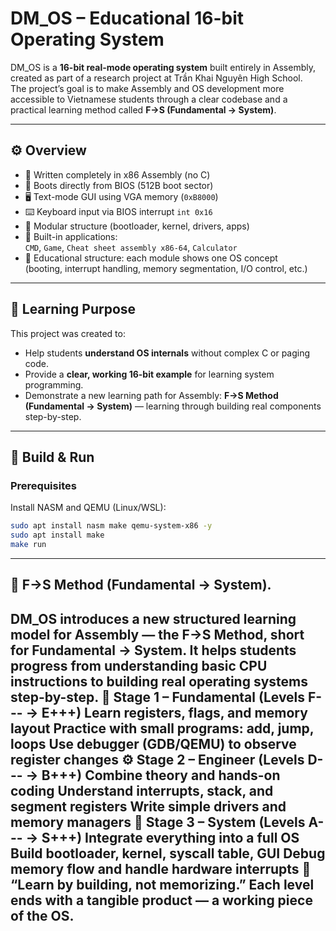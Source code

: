 # DM_OS – Educational 16-bit Operating System

DM_OS is a **16-bit real-mode operating system** built entirely in Assembly, created as part of a research project at Trần Khai Nguyên High School.  
The project’s goal is to make Assembly and OS development more accessible to Vietnamese students through a clear codebase and a practical learning method called **F→S (Fundamental → System)**.

---

## ⚙️ Overview

- 🧠 Written completely in x86 Assembly (no C)
- 💾 Boots directly from BIOS (512B boot sector)
- 🖥️ Text-mode GUI using VGA memory (`0xB8000`)
- ⌨️ Keyboard input via BIOS interrupt `int 0x16`
- 📂 Modular structure (bootloader, kernel, drivers, apps)
- 🧮 Built-in applications:  
  `CMD`, `Game`, `Cheat sheet assembly x86-64`, `Calculator`
- 🧩 Educational structure: each module shows one OS concept  
  (booting, interrupt handling, memory segmentation, I/O control, etc.)

---

## 🧠 Learning Purpose

This project was created to:
- Help students **understand OS internals** without complex C or paging code.
- Provide a **clear, working 16-bit example** for learning system programming.
- Demonstrate a new learning path for Assembly: **F→S Method (Fundamental → System)** — learning through building real components step-by-step.

---

## 🚀 Build & Run

### Prerequisites
Install NASM and QEMU (Linux/WSL):
```bash
sudo apt install nasm make qemu-system-x86 -y
sudo apt install make
make run 
```
---
## 🧠 F→S Method (Fundamental → System).

DM_OS introduces a new structured learning model for Assembly — the F→S Method, short for Fundamental → System.
It helps students progress from understanding basic CPU instructions to building real operating systems step-by-step.
🩻 Stage 1 – Fundamental (Levels F--- → E+++)
Learn registers, flags, and memory layout
Practice with small programs: add, jump, loops
Use debugger (GDB/QEMU) to observe register changes
⚙️ Stage 2 – Engineer (Levels D--- → B+++)
Combine theory and hands-on coding
Understand interrupts, stack, and segment registers
Write simple drivers and memory managers
🧩 Stage 3 – System (Levels A--- → S+++)
Integrate everything into a full OS
Build bootloader, kernel, syscall table, GUI
Debug memory flow and handle hardware interrupts
🧭 “Learn by building, not memorizing.”
Each level ends with a tangible product — a working piece of the OS.
---

